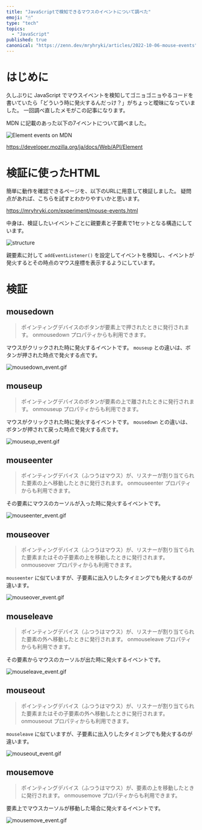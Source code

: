 ```yaml
---
title: "JavaScriptで検知できるマウスのイベントについて調べた"
emoji: "🖱"
type: "tech"
topics:
  - "JavaScript"
published: true
canonical: "https://zenn.dev/mryhryki/articles/2022-10-06-mouse-events"
---
```


# はじめに

久しぶりに JavaScript でマウスイベントを検知してゴニョゴニョやるコードを書いていたら「どういう時に発火するんだっけ？」がちょっと曖昧になっていました。
一回調べ直したメモがこの記事になります。

MDN に記載のあった以下の7イベントについて調べました。

![Element events on MDN](https://mryhryki.com/file/UT8nQgo1R1rcMZjQQqHDc_UJtfYDvUN_n7L6_4grA97J6od4.jpeg)

https://developer.mozilla.org/ja/docs/Web/API/Element

# 検証に使ったHTML

簡単に動作を確認できるページを、以下のURLに用意して検証しました。
疑問点があれば、こちらを試すとわかりやすいかと思います。

https://mryhryki.com/experiment/mouse-events.html

中身は、検証したいイベントごとに親要素と子要素で1セットとなる構造にしています。

![structure](https://mryhryki.com/file/UT8Ua-wzTRizEayMO2f62r2TecfSgP9b6kzV47hN4OdZ1yq8.jpeg)

親要素に対して `addEventListener()` を設定してイベントを検知し、イベントが発火するとその時点のマウス座標を表示するようにしています。

# 検証

## mousedown

> ポインティングデバイスのボタンが要素上で押されたときに発行されます。 onmousedown プロパティからも利用できます。

マウスがクリックされた時に発火するイベントです。
`mouseup` との違いは、ボタンが押された時点で発火する点です。

![mousedown_event.gif](https://mryhryki.com/file/UT8W2w1Benv9_i5N2fsnpl4SJmFpR9FfSvGX8FRCPAdO6Rsc.gif)

## mouseup

> ポインティングデバイスのボタンが要素の上で離されたときに発行されます。 onmouseup プロパティからも利用できます。

マウスがクリックされた時に発火するイベントです。
`mousedown` との違いは、ボタンが押されて戻った時点で発火する点です。

![mouseup_event.gif](https://mryhryki.com/file/UT8W2zncguXlppLVHKLMen5TgdqlNyDbiDZf_bAMMuSOAkDg.gif)

## mouseenter

> ポインティングデバイス（ふつうはマウス）が、リスナーが割り当てられた要素の上へ移動したときに発行されます。 onmouseenter プロパティからも利用できます。

その要素にマウスのカーソルが入った時に発火するイベントです。

![mouseenter_event.gif](https://mryhryki.com/file/UT8W2Nmq0k_X6cCH86JKEeNrGBfkABBrtyoS5fG_jxYQs5mY.gif)

## mouseover

> ポインティングデバイス（ふつうはマウス）が、リスナーが割り当てられた要素またはその子要素の上を移動したときに発行されます。 onmouseover プロパティからも利用できます。

`mouseenter` に似ていますが、子要素に出入りしたタイミングでも発火するのが違います。

![mouseover_event.gif](https://mryhryki.com/file/UT8W2AsHIcRAZ2wMXLKzDSR4YxFTMLGhcfwAZADBTfot53MI.gif)

## mouseleave

> ポインティングデバイス（ふつうはマウス）が、リスナーが割り当てられた要素の外へ移動したときに発行されます。 onmouseleave プロパティからも利用できます。

その要素からマウスのカーソルが出た時に発火するイベントです。

![mouseleave_event.gif](https://mryhryki.com/file/UT8W25s_LKPazsftsdEKtfUgqMyn-6rImbnMKSqZXgxWtvI8.gif)

## mouseout

> ポインティングデバイス（ふつうはマウス）が、リスナーが割り当てられた要素またはその子要素の外へ移動したときに発行されます。 onmouseout プロパティからも利用できます。

`mouseleave` に似ていますが、子要素に出入りしたタイミングでも発火するのが違います。

![mouseout_event.gif](https://mryhryki.com/file/UT8W2gQgWYNapdF1bANOO3neMBrUOn8hhcgbfiMJPM5WmfDw.gif)

## mousemove

> ポインティングデバイス（ふつうはマウス）が、要素の上を移動したときに発行されます。 onmousemove プロパティからも利用できます。

要素上でマウスカーソルが移動した場合に発火するイベントです。

![mousemove_event.gif](https://mryhryki.com/file/UT8W2YcIwavTkAHJmndmPRgp3Sgeew2igLPA8X4BlAgHcWCI.gif)


